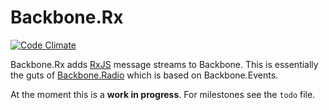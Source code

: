 Backbone.Rx
===========
[![Code Climate](https://codeclimate.com/github/ChetHarrison/backbone.rx/badges/gpa.svg)](https://codeclimate.com/github/ChetHarrison/backbone.rx)

Backbone.Rx adds [RxJS](https://github.com/Reactive-Extensions/RxJS) message streams to
Backbone. This is essentially the guts of [Backbone.Radio](https://github.com/marionettejs/backbone.radio/blob/master/src/backbone.radio.js)
which is based on Backbone.Events.

At the moment this is a **work in progress**. For milestones see the
`todo` file.
